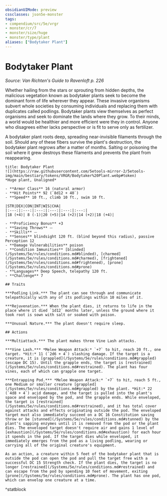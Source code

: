 ```yaml
---
obsidianUIMode: preview
cssclasses: json5e-monster
tags:
- compendium/src/5e/vrgr
- monster/cr/7
- monster/size/huge
- monster/type/plant
aliases: ["Bodytaker Plant"]
---
```

# Bodytaker Plant
*Source: Van Richten's Guide to Ravenloft p. 226*  

Whether hailing from the stars or sprouting from hidden depths, the malicious vegetation known as bodytaker plants seek to become the dominant form of life wherever they appear. These invasive organisms subvert whole societies by consuming individuals and replacing them with duplicates called podlings. Bodytaker plants view themselves as perfect organisms and seek to dominate the lands where they grow. To their minds, a world would be healthier and more efficient were they in control. Anyone who disagrees either lacks perspective or is fit to serve only as fertilizer.

A bodytaker plant roots deep, spreading near-invisible filaments through the soil. Should any of these fibers survive the plant's destruction, the bodytaker plant regrows after a matter of months. Salting or poisoning the soil where it grew destroys these filaments and prevents the plant from reappearing.

```ad-statblock
title: Bodytaker Plant
![](https://raw.githubusercontent.com/5etools-mirror-2/5etools-img/main/bestiary/tokens/VRGR/Bodytaker%20Plant.webp#token)
*Huge plant, Unaligned*

- **Armor Class** 16 (natural armor)
- **Hit Points** 92 (`8d12 + 40`)
- **Speed** 10 ft., climb 10 ft., swim 10 ft.

|STR|DEX|CON|INT|WIS|CHA|
|:---:|:---:|:---:|:---:|:---:|:---:|
|18 (+4)| 8 (-1)|20 (+5)|14 (+2)|14 (+2)|18 (+4)|

- **Proficiency Bonus** +3
- **Saving Throws** ⏤
- **Skills** ⏤
- **Senses** blindsight 120 ft. (blind beyond this radius), passive Perception 12
- **Damage Vulnerabilities** poison
- **Condition Immunities** [blinded](/Systems/5e/rules/conditions.md#blinded), [charmed](/Systems/5e/rules/conditions.md#charmed), [frightened](/Systems/5e/rules/conditions.md#frightened), [prone](/Systems/5e/rules/conditions.md#prone)
- **Languages** Deep Speech, telepathy 120 ft.
- **Challenge** 7

## Traits

***Podling Link.*** The plant can see through and communicate telepathically with any of its podlings within 10 miles of it.

***Rejuvenation.*** When the plant dies, it returns to life in the place where it died `1d12` months later, unless the ground where it took root is sown with salt or soaked with poison.

***Unusual Nature.*** The plant doesn't require sleep.

## Actions

***Multiattack.*** The plant makes three Vine Lash attacks.

***Vine Lash.*** *Melee Weapon Attack:* `+7` to hit, reach 20 ft., one target. *Hit:* 11 (`2d6 + 4`) slashing damage. If the target is a creature, it is [grappled](/Systems/5e/rules/conditions.md#grappled) (escape DC 15). Until the grapple ends, the target is [restrained](/Systems/5e/rules/conditions.md#restrained). The plant has four vines, each of which can grapple one target.

***Entrapping Pod.*** *Melee Weapon Attack:* `+7` to hit, reach 5 ft., one Medium or smaller creature [grappled](/Systems/5e/rules/conditions.md#grappled) by the plant. *Hit:* 22 (`4d8 + 4`) acid damage, and the target is pulled into the plant's space and enveloped by the pod, and the grapple ends. While enveloped, the target is [restrained](/Systems/5e/rules/conditions.md#restrained), and it has total cover against attacks and effects originating outside the pod. The enveloped target must also immediately succeed on a DC 16 Constitution saving throw or be [stunned](/Systems/5e/rules/conditions.md#stunned) by the plant's sapping enzymes until it is removed from the pod or the plant dies. The enveloped target doesn't require air and gains 1 level of [exhaustion](/Systems/5e/rules/conditions.md#exhaustion) for each hour it spends in the pod. If the target dies while enveloped, it immediately emerges from the pod as a living podling, wearing or carrying all of the original creature's equipment.

As an action, a creature within 5 feet of the bodytaker plant that is outside the pod can open the pod and pull the target free with a successful DC 15 Strength check. If the plant dies, the target is no longer [restrained](/Systems/5e/rules/conditions.md#restrained) and can escape from the pod by spending 10 feet of movement, exiting [prone](/Systems/5e/rules/conditions.md#prone). The plant has one pod, which can envelop one creature at a time.
```
^statblock